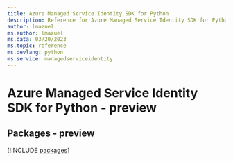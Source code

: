 ```yaml
---
title: Azure Managed Service Identity SDK for Python
description: Reference for Azure Managed Service Identity SDK for Python
author: lmazuel
ms.author: lmazuel
ms.data: 03/20/2023
ms.topic: reference
ms.devlang: python
ms.service: managedserviceidentity
---
```

# Azure Managed Service Identity SDK for Python - preview
## Packages - preview
[!INCLUDE [packages](managed-service-identity-index.md)]